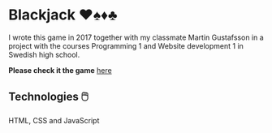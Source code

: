 # Blackjack :hearts::spades::diamonds::clubs:

I wrote this game in 2017 together with my classmate Martin Gustafsson in a project with the courses Programming 1 and Website development 1 in Swedish high school. 

__Please check it the game__ [here](https://hannesbrinklert.github.io/Blackjack/)

## Technologies 🖱️
HTML, CSS and JavaScript
